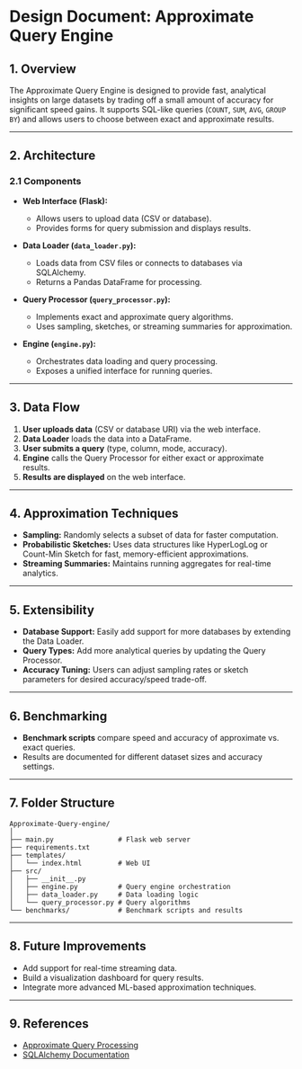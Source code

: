 # Design Document: Approximate Query Engine

## 1. Overview

The Approximate Query Engine is designed to provide fast, analytical insights on large datasets by trading off a small amount of accuracy for significant speed gains. It supports SQL-like queries (`COUNT`, `SUM`, `AVG`, `GROUP BY`) and allows users to choose between exact and approximate results.

---

## 2. Architecture

### 2.1 Components

- **Web Interface (Flask):**
  - Allows users to upload data (CSV or database).
  - Provides forms for query submission and displays results.

- **Data Loader (`data_loader.py`):**
  - Loads data from CSV files or connects to databases via SQLAlchemy.
  - Returns a Pandas DataFrame for processing.

- **Query Processor (`query_processor.py`):**
  - Implements exact and approximate query algorithms.
  - Uses sampling, sketches, or streaming summaries for approximation.

- **Engine (`engine.py`):**
  - Orchestrates data loading and query processing.
  - Exposes a unified interface for running queries.

---

## 3. Data Flow

1. **User uploads data** (CSV or database URI) via the web interface.
2. **Data Loader** loads the data into a DataFrame.
3. **User submits a query** (type, column, mode, accuracy).
4. **Engine** calls the Query Processor for either exact or approximate results.
5. **Results are displayed** on the web interface.

---

## 4. Approximation Techniques

- **Sampling:** Randomly selects a subset of data for faster computation.
- **Probabilistic Sketches:** Uses data structures like HyperLogLog or Count-Min Sketch for fast, memory-efficient approximations.
- **Streaming Summaries:** Maintains running aggregates for real-time analytics.

---

## 5. Extensibility

- **Database Support:** Easily add support for more databases by extending the Data Loader.
- **Query Types:** Add more analytical queries by updating the Query Processor.
- **Accuracy Tuning:** Users can adjust sampling rates or sketch parameters for desired accuracy/speed trade-off.

---

## 6. Benchmarking

- **Benchmark scripts** compare speed and accuracy of approximate vs. exact queries.
- Results are documented for different dataset sizes and accuracy settings.

---

## 7. Folder Structure

```
Approximate-Query-engine/
│
├── main.py                # Flask web server
├── requirements.txt
├── templates/
│   └── index.html         # Web UI
├── src/
│   ├── __init__.py
│   ├── engine.py          # Query engine orchestration
│   ├── data_loader.py     # Data loading logic
│   └── query_processor.py # Query algorithms
└── benchmarks/            # Benchmark scripts and results
```

---

## 8. Future Improvements

- Add support for real-time streaming data.
- Build a visualization dashboard for query results.
- Integrate more advanced ML-based approximation techniques.

---

## 9. References

- [Approximate Query Processing](https://en.wikipedia.org/wiki/Approximate_query_processing)
- [SQLAlchemy Documentation](https://docs.sqlalchemy.org/)